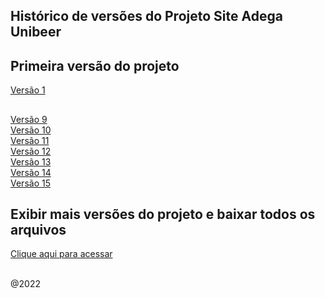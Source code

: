 ## Histórico de versões do Projeto Site Adega Unibeer

## Primeira versão do projeto  
<a href="https://github.com/caiorodrigues2804/PROJETO_SITE_Adega_UniBeer/tree/v_01">Versão 1</a>

##
<a href="https://github.com/caiorodrigues2804/PROJETO_SITE_Adega_UniBeer/tree/v_09">Versão 9</a><br/>
<a href="https://github.com/caiorodrigues2804/PROJETO_SITE_Adega_UniBeer/tree/v_10">Versão 10</a><br/>
<a href="https://github.com/caiorodrigues2804/PROJETO_SITE_Adega_UniBeer/tree/v_11">Versão 11</a><br/>
<a href="https://github.com/caiorodrigues2804/PROJETO_SITE_Adega_UniBeer/tree/v_12">Versão 12</a><br/>
<a href="https://github.com/caiorodrigues2804/PROJETO_SITE_Adega_UniBeer/tree/v_13">Versão 13</a><br/>
<a href="https://github.com/caiorodrigues2804/PROJETO_SITE_Adega_UniBeer/tree/v_14">Versão 14</a><br/>
<a href="https://github.com/caiorodrigues2804/PROJETO_SITE_Adega_UniBeer/tree/v_15">Versão 15</a><br/>

## Exibir mais versões do projeto e baixar todos os arquivos
<a href="https://adegaunibeerversoes.caiorodriguesportfolios.com.br/">Clique aqui para acessar</a><br/>

<br/>
@2022


	 
